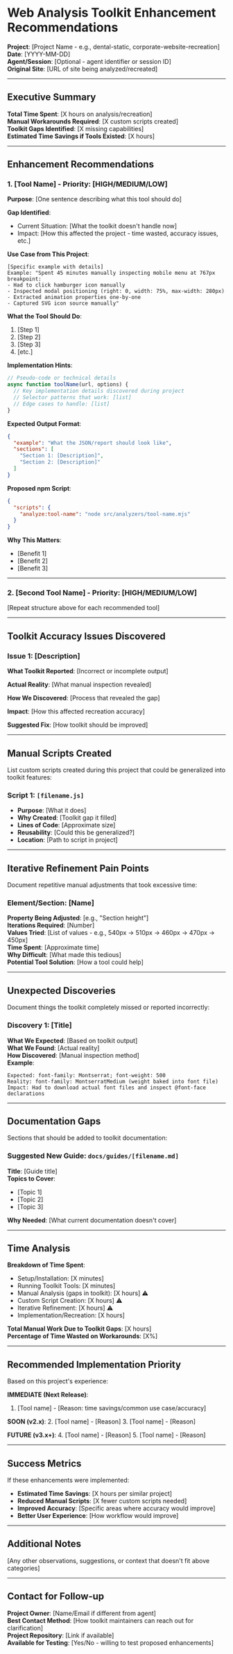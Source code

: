 # Web Analysis Toolkit Enhancement Recommendations

**Project**: [Project Name - e.g., dental-static, corporate-website-recreation]  
**Date**: [YYYY-MM-DD]  
**Agent/Session**: [Optional - agent identifier or session ID]  
**Original Site**: [URL of site being analyzed/recreated]

---

## Executive Summary

**Total Time Spent**: [X hours on analysis/recreation]  
**Manual Workarounds Required**: [X custom scripts created]  
**Toolkit Gaps Identified**: [X missing capabilities]  
**Estimated Time Savings if Tools Existed**: [X hours]

---

## Enhancement Recommendations

### 1. [Tool Name] - Priority: [HIGH/MEDIUM/LOW]

**Purpose**: [One sentence describing what this tool should do]

**Gap Identified**:
- Current Situation: [What the toolkit doesn't handle now]
- Impact: [How this affected the project - time wasted, accuracy issues, etc.]

**Use Case from This Project**:
```
[Specific example with details]
Example: "Spent 45 minutes manually inspecting mobile menu at 767px breakpoint:
- Had to click hamburger icon manually
- Inspected modal positioning (right: 0, width: 75%, max-width: 280px)
- Extracted animation properties one-by-one
- Captured SVG icon source manually"
```

**What the Tool Should Do**:
1. [Step 1]
2. [Step 2]
3. [Step 3]
4. [etc.]

**Implementation Hints**:
```javascript
// Pseudo-code or technical details
async function toolName(url, options) {
  // Key implementation details discovered during project
  // Selector patterns that work: [list]
  // Edge cases to handle: [list]
}
```

**Expected Output Format**:
```json
{
  "example": "What the JSON/report should look like",
  "sections": [
    "Section 1: [Description]",
    "Section 2: [Description]"
  ]
}
```

**Proposed npm Script**:
```json
{
  "scripts": {
    "analyze:tool-name": "node src/analyzers/tool-name.mjs"
  }
}
```

**Why This Matters**:
- [Benefit 1]
- [Benefit 2]
- [Benefit 3]

---

### 2. [Second Tool Name] - Priority: [HIGH/MEDIUM/LOW]

[Repeat structure above for each recommended tool]

---

## Toolkit Accuracy Issues Discovered

### Issue 1: [Description]

**What Toolkit Reported**: [Incorrect or incomplete output]

**Actual Reality**: [What manual inspection revealed]

**How We Discovered**: [Process that revealed the gap]

**Impact**: [How this affected recreation accuracy]

**Suggested Fix**: [How toolkit should be improved]

---

## Manual Scripts Created

List custom scripts created during this project that could be generalized into toolkit features:

### Script 1: `[filename.js]`
- **Purpose**: [What it does]
- **Why Created**: [Toolkit gap it filled]
- **Lines of Code**: [Approximate size]
- **Reusability**: [Could this be generalized?]
- **Location**: [Path to script in project]

---

## Iterative Refinement Pain Points

Document repetitive manual adjustments that took excessive time:

### Element/Section: [Name]
**Property Being Adjusted**: [e.g., "Section height"]  
**Iterations Required**: [Number]  
**Values Tried**: [List of values - e.g., 540px → 510px → 460px → 470px → 450px]  
**Time Spent**: [Approximate time]  
**Why Difficult**: [What made this tedious]  
**Potential Tool Solution**: [How a tool could help]

---

## Unexpected Discoveries

Document things the toolkit completely missed or reported incorrectly:

### Discovery 1: [Title]
**What We Expected**: [Based on toolkit output]  
**What We Found**: [Actual reality]  
**How Discovered**: [Manual inspection method]  
**Example**:
```
Expected: font-family: Montserrat; font-weight: 500
Reality: font-family: MontserratMedium (weight baked into font file)
Impact: Had to download actual font files and inspect @font-face declarations
```

---

## Documentation Gaps

Sections that should be added to toolkit documentation:

### Suggested New Guide: `docs/guides/[filename.md]`
**Title**: [Guide title]  
**Topics to Cover**:
- [Topic 1]
- [Topic 2]
- [Topic 3]

**Why Needed**: [What current documentation doesn't cover]

---

## Time Analysis

**Breakdown of Time Spent**:
- Setup/Installation: [X minutes]
- Running Toolkit Tools: [X minutes]
- Manual Analysis (gaps in toolkit): [X hours] ⚠️
- Custom Script Creation: [X hours] ⚠️
- Iterative Refinement: [X hours] ⚠️
- Implementation/Recreation: [X hours]

**Total Manual Work Due to Toolkit Gaps**: [X hours]  
**Percentage of Time Wasted on Workarounds**: [X%]

---

## Recommended Implementation Priority

Based on this project's experience:

**IMMEDIATE (Next Release)**:
1. [Tool name] - [Reason: time savings/common use case/accuracy]

**SOON (v2.x)**:
2. [Tool name] - [Reason]
3. [Tool name] - [Reason]

**FUTURE (v3.x+)**:
4. [Tool name] - [Reason]
5. [Tool name] - [Reason]

---

## Success Metrics

If these enhancements were implemented:
- **Estimated Time Savings**: [X hours per similar project]
- **Reduced Manual Scripts**: [X fewer custom scripts needed]
- **Improved Accuracy**: [Specific areas where accuracy would improve]
- **Better User Experience**: [How workflow would improve]

---

## Additional Notes

[Any other observations, suggestions, or context that doesn't fit above categories]

---

## Contact for Follow-up

**Project Owner**: [Name/Email if different from agent]  
**Best Contact Method**: [How toolkit maintainers can reach out for clarification]  
**Project Repository**: [Link if available]  
**Available for Testing**: [Yes/No - willing to test proposed enhancements]
